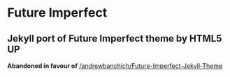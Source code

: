 # Future Imperfect
## Jekyll port of Future Imperfect theme by HTML5 UP

**Abandoned in favour of** [/andrewbanchich/Future-Imperfect-Jekyll-Theme](https://github.com/andrewbanchich/Future-Imperfect-Jekyll-Theme)